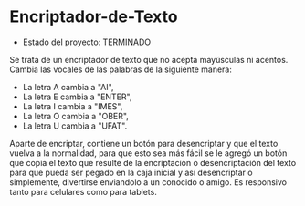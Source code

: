 # Encriptador-de-Texto
- Estado del proyecto: TERMINADO

Se trata de un encriptador de texto que no acepta mayúsculas ni acentos. Cambia las vocales de las palabras de la siguiente manera:
- La letra A cambia a "AI",
- La letra E cambia a "ENTER",
- La letra I cambia a "IMES",
- La letra O cambia a "OBER",
- La letra U cambia a "UFAT".

Aparte de encriptar, contiene un botón para desencriptar y que el texto vuelva a la normalidad, para que esto sea más fácil se le agregó un botón que copia el texto que resulte de la encriptación o desencriptación del texto para que pueda ser pegado en la caja inicial y así desencriptar o simplemente, divertirse enviandolo a un conocido o amigo.
Es responsivo tanto para celulares como para tablets.

